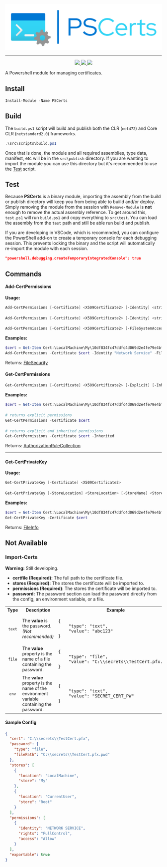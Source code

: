 ﻿<p align="center">
  <img src="images/PSCerts_header_color.png" />
</p>

<hr>

<p align="center">
  <a href="https://www.powershellgallery.com/packages/PSCerts">
    <img src="https://img.shields.io/powershellgallery/p/PSCerts?color=blueviolet&label=PSCerts&logo=powershell&style=for-the-badge"/>
  </a>
  <a href="https://www.powershellgallery.com/packages/PSCerts">
    <img src="https://img.shields.io/powershellgallery/v/PSCerts?color=blue&logo=nuget&style=for-the-badge"/>
  </a>
  <a href="https://www.powershellgallery.com/api/v2/package/PSCerts/0.0.3">
    <img src="https://img.shields.io/powershellgallery/dt/PSCerts?style=for-the-badge&color=blue"/>
  </a>
</p>

A Powershell module for managing certificates.

## Install

```powershell
Install-Module -Name PSCerts
```

## Build

The `build.ps1` script will build and publish both the CLR (`net472`) and Core CLR (`netstandard2.0`) frameworks.

```powershell
.\src\scripts\build.ps1
```

Once that is done, the module and all required assemblies, type data, manifest, etc will be in the `src\publish` directory. If you are wanting to import the module you can use this directory but it's recommended to use the [Test](#Test) script.

## Test

Because **PSCerts** is a binary module, importing the assembly from the build or publish directory will keep you from being able to buiild and/or deploy. Simply removing the module from the session with `Remove-Module` is **not** enough to remove the actual assembly reference. To get around this, `test.ps1` will run `build.ps1` and copy everything to `src\test`. You can load the assembly from the `test` path and still be able run build and publish.

If you are developing in VSCode, which is recommnded, you can configure the PowerShell add-on to create a temporary console for each debugging session. This prevents locking the binary and the script will automatically re-import the module with each session.

```json
"powershell.debugging.createTemporaryIntegratedConsole": true
```

## Commands

#### Add-CertPermissions

**Usage:**

```powershell
Add-CertPermissions [-Certificate] <X509Certificate2> [-Identity] <string> [-FileSystemRights] <FileSystemRights> [-AccessType] <AccessControlType>

Add-CertPermissions [-Certificate] <X509Certificate2> [-Identity] <string> [-FileSystemRights] <FileSystemRights> [-Deny]

Add-CertPermissions [-Certificate] <X509Certificate2> [-FileSystemAccessRule] <FileSystemAccessRule>
```

**Examples:**

```powershell
$cert = Get-Item Cert:\LocalMachine\My\10df834fc47ddfc4d069d2e4fe79e4bf1d6d4dae
Add-CertPermissions -Certificate $cert -Identity "Network Service" -FileSystemRights FullControl -AccessType Allow
```

Returns: [FileSecurity](https://learn.microsoft.com/en-us/dotnet/api/system.security.accesscontrol.filesecurity?view=net-7.0)

#### Get-CertPermissions

```powershell
Get-CertPermissions [-Certificate] <X509Certificate2> [-Explicit] [-Inherited]
```

**Examples:**

```powershell
$cert = Get-Item Cert:\LocalMachine\My\10df834fc47ddfc4d069d2e4fe79e4bf1d6d4dae

# returns explicit permissions
Get-CertPermissions -Certificate $cert

# returns explicit and inherited permissions
Get-CertPermissions -Certificate $cert -Inherited
```

Returns: [AuthorizationRuleCollection](https://learn.microsoft.com/en-us/dotnet/api/system.security.accesscontrol.authorizationrulecollection?view=net-7.0)

---

#### Get-CertPrivateKey

**Usage:**

```powershell
Get-CertPrivateKey [-Certificate] <X509Certificate2>

Get-CertPrivateKey [-StoreLocation] <StoreLocation> [-StoreName] <StoreName> [-Key] <string> [-FindType] <X509FindType>
```

**Examples:**

```powershell
$cert = Get-Item Cert:\LocalMachine\My\10df834fc47ddfc4d069d2e4fe79e4bf1d6d4dae
Get-CertPrivateKey -Certificate $cert
```

Returns: [FileInfo](https://learn.microsoft.com/en-us/dotnet/api/system.io.fileinfo?view=net-7.0)

## Not Available

### Import-Certs

**Warning:** Still developing.

- **certfile (Required):** The full path to the certificate file.
- **stores (Required):** The stores the certificate will be imported to.
- **permissions (Required)**: The stores the certificate will be imported to.
- **password:** The password section can load the password directly from the config, an environment variable, or a file.

<table>
  <tr>
    <th>Type</th>
    <th>Description</th>
    <th>Example</th>
  </tr>
  <tr>
    <td align="center"><code>text</code></td>
    <td>
      The <strong>value</strong> is the password. <i>(Not recommended)</i>
    </td>
    <td>
      <pre>{
    "type": "text",
    "value": "abc123"
}</pre>
    </td>
  </tr>
  <tr>
    <td align="center"><code>file</code></td>
    <td>
      The <strong>value</strong> property is the name of a file containing the password.
    </td>
    <td>
      <pre>{
    "type": "file",
    "value": "C:\\secrets\\TestCert.pfx.pwd"
}</pre>
    </td>
  </tr>
  <tr>
    <td align="center"><code>env</code></td>
    <td>
      The <strong>value</strong> property is the name of the environment variable containing the password.</i>
    </td>
    <td>
      <pre>{
    "type": "text",
    "value": "SECRET_CERT_PW"
}</pre>
    </td>
  </tr>
</table>

#### Sample Config

```json
{
  "cert": "C:\\secrets\\TestCert.pfx",
  "password": {
    "type": "file",
    "filePath": "C:\\secrets\\TestCert.pfx.pwd"
  },
  "stores": [
    {
      "location": "LocalMachine",
      "store": "My"
    },
    {
      "location": "CurrentUser",
      "store": "Root"
    }
  ],
  "permissions": [
    {
      "identity": "NETWORK SERVICE",
      "rights": "FullControl",
      "access": "Allow"
    }
  ],
  "exportable": true
}
```